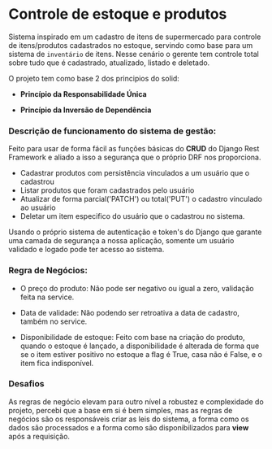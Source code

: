 # Controle de estoque e produtos

Sistema inspirado em um cadastro de itens de supermercado para controle de itens/produtos cadastrados no estoque, servindo como base para um sistema de `inventário` de itens.
Nesse cenário o gerente tem controle total sobre tudo que é cadastrado, atualizado, listado e deletado.

O projeto tem como base 2 dos principios do solid:
* **Princípio da Responsabilidade Única**

* **Princípio da Inversão de Dependência**


### Descrição de funcionamento do sistema de gestão:

Feito para usar de forma fácil as funções básicas do **CRUD** do Django Rest Framework e aliado a isso a segurança que o próprio DRF nos proporciona.

* Cadastrar produtos com persistência vinculados a um usuário que o cadastrou
* Listar produtos que foram cadastrados pelo usuário
* Atualizar de forma parcial('PATCH') ou total('PUT') o cadastro vinculado ao usuário
* Deletar um item especifico do usuário que o cadastrou no sistema.

Usando o próprio sistema de autenticação e token's do Django que garante uma camada de segurança a nossa aplicação, somente um usuário validado e logado pode ter acesso ao sistema.

### Regra de Negócios:

* O preço do produto: Não pode ser negativo ou igual a zero, validação feita na service.

* Data de validade: Não podendo ser retroativa a data de cadastro, também no service.

*  Disponibilidade de estoque: Feito com base na criação do produto, quando o estoque é lançado, a disponibilidade é alterada de forma que se o item estiver positivo no estoque a flag é True, casa não é False, e o item fica indisponível.

### Desafios

As regras de negócio elevam para outro nível a robustez e complexidade do projeto, percebi que a base em si é bem simples, mas as regras de negócios são os responsáveis criar as leis do sistema, a forma como os dados são processados e a forma como são disponibilizados para **view** após a requisição.

